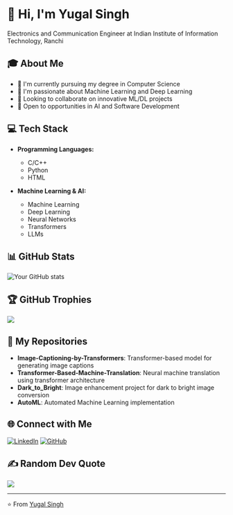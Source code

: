 # 👋 Hi, I'm Yugal Singh

Electronics and Communication Engineer at Indian Institute of Information Technology, Ranchi

## 🎓 About Me
- 🔭 I'm currently pursuing my degree in Computer Science
- 🌱 I'm passionate about Machine Learning and Deep Learning
- 👯 Looking to collaborate on innovative ML/DL projects
- 🤝 Open to opportunities in AI and Software Development

## 💻 Tech Stack
- **Programming Languages:**
  - C/C++
  - Python
  - HTML
  
- **Machine Learning & AI:**
  - Machine Learning
  - Deep Learning
  - Neural Networks
  - Transformers
  - LLMs

## 📊 GitHub Stats
![Your GitHub stats](https://github-readme-stats.vercel.app/api?username=YugalSingh624&show_icons=true&theme=radical)

## 🏆 GitHub Trophies
![](https://github-profile-trophy.vercel.app/?username=YugalSingh624&theme=radical&no-frame=false&no-bg=true&margin-w=4)

## 📌 My Repositories
- **Image-Captioning-by-Transformers**: Transformer-based model for generating image captions
- **Transformer-Based-Machine-Translation**: Neural machine translation using transformer architecture
- **Dark_to_Bright**: Image enhancement project for dark to bright image conversion
- **AutoML**: Automated Machine Learning implementation

## 🌐 Connect with Me
[![LinkedIn](https://img.shields.io/badge/LinkedIn-%230077B5.svg?logo=linkedin&logoColor=white)](https://www.linkedin.com/in/yugal-singh-8ba739257/) [![GitHub](https://img.shields.io/badge/GitHub-%23121011.svg?logo=github&logoColor=white)](https://github.com/YugalSingh624)


## ✍️ Random Dev Quote
![](https://quotes-github-readme.vercel.app/api?type=horizontal&theme=radical)

---
⭐️ From [Yugal Singh](https://github.com/YugalSingh624)
